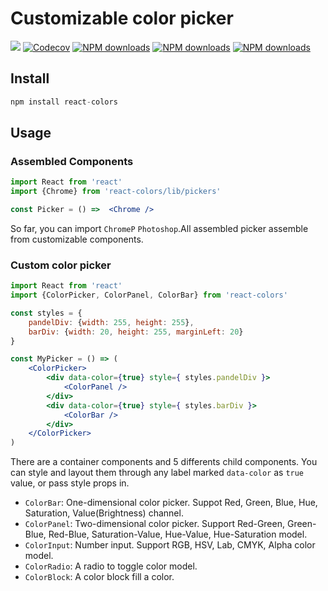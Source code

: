 
# Customizable color picker

[![](https://img.shields.io/travis/huangbuyi/react-freecolor.svg)](https://travis-ci.org/huangbuyi/react-freecolor)
[![Codecov](https://img.shields.io/codecov/c/github/huangbuyi/react-freecolor.svg)](https://codecov.io/github/huangbuyi/react-freecolor)
[![NPM downloads](https://img.shields.io/npm/dt/react-colors.svg)](https://www.npmjs.com/package/react-colors)
[![NPM downloads](https://img.shields.io/npm/v/react-colors.svg)](https://www.npmjs.com/package/react-colors)
[![NPM downloads](https://img.shields.io/npm/l/react-colors.svg)](https://www.npmjs.com/package/react-colors)

## Install

```js
npm install react-colors
```

## Usage

### Assembled Components 

```jsx
import React from 'react'
import {Chrome} from 'react-colors/lib/pickers'

const Picker = () =>  <Chrome />
```

So far, you can import `ChromeP` `Photoshop`.All assembled picker assemble from customizable components.

### Custom color picker 
```jsx
import React from 'react'
import {ColorPicker, ColorPanel, ColorBar} from 'react-colors'

const styles = {
	pandelDiv: {width: 255, height: 255},
	barDiv: {width: 20, height: 255, marginLeft: 20}
}

const MyPicker = () => (
	<ColorPicker>
		<div data-color={true} style={ styles.pandelDiv }>
			<ColorPanel />	
		</div>
		<div data-color={true} style={ styles.barDiv }>
			<ColorBar />
		</div>
	</ColorPicker>
)
```
There are a container components and 5 differents child components. You can style and layout them through any label marked `data-color` as `true` value, or pass style props in.  

- `ColorBar`: One-dimensional color picker. Suppot Red, Green, Blue, Hue, Saturation, Value(Brightness) channel. 
- `ColorPanel`: Two-dimensional color picker. Support Red-Green, Green-Blue, Red-Blue, Saturation-Value, Hue-Value, Hue-Saturation model.
- `ColorInput`: Number input. Support RGB, HSV, Lab, CMYK, Alpha color model. 
- `ColorRadio`: A radio to toggle color model. 
- `ColorBlock`: A color block fill a color.



